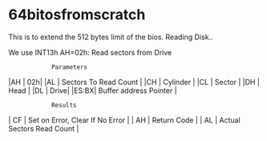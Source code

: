 # 64bitosfromscratch
This is to extend the 512 bytes limit of the bios. 
Reading Disk..

We use INT13h AH=02h: Read sectors from Drive

                Parameters

|AH | 02h|
|AL | Sectors To Read Count |
|CH | Cylinder |
|CL | Sector |
|DH | Head |
|DL | Drive|
|ES:BX| Buffer address Pointer |

                Results
| CF | Set on Error, Clear If No Error |
| AH | Return Code |
| AL | Actual Sectors Read Count |